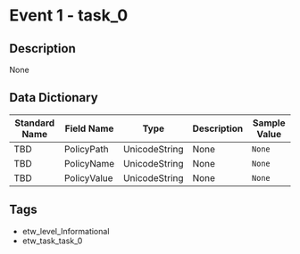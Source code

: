 # Event 1 - task_0

## Description
None

## Data Dictionary
|Standard Name|Field Name|Type|Description|Sample Value|
|---|---|---|---|---|
|TBD|PolicyPath|UnicodeString|None|`None`|
|TBD|PolicyName|UnicodeString|None|`None`|
|TBD|PolicyValue|UnicodeString|None|`None`|

## Tags
* etw_level_Informational
* etw_task_task_0